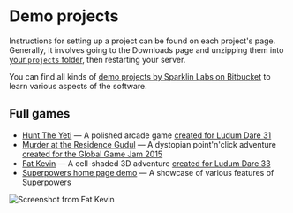 # Demo projects

Instructions for setting up a project can be found on each project's page. Generally, it involves going to the Downloads page and unzipping them into [your `projects` folder](/en/getting-started/setting-up-superpowers), then restarting your server.

You can find all kinds of [demo projects by Sparklin Labs on Bitbucket](https://bitbucket.org/sparklinlabs/profile/repositories?search=superpowers-) to learn various aspects of the software.

## Full games

  * [Hunt The Yeti](https://bitbucket.org/sparklinlabs/hunt-the-yeti) &mdash; A polished arcade game [created for Ludum Dare 31](http://sparklinlabs.itch.io/hunt-the-yeti)
  * [Murder at the Residence Gudul](https://bitbucket.org/sparklinlabs/residence-gudul) &mdash; A dystopian point'n'click adventure [created for the Global Game Jam 2015](http://sparklinlabs.itch.io/gudul)
  * [Fat Kevin](https://bitbucket.org/sparklinlabs/fat-kevin) &mdash; A cell-shaded 3D adventure [created for Ludum Dare 33](http://sparklinlabs.itch.io/fat-kevin)
  * [Superpowers home page demo](https://bitbucket.org/sparklinlabs/superpowers-demo/) &mdash; A showcase of various features of Superpowers

![Screenshot from Fat Kevin](http://i.imgur.com/H4nan3c.png)
